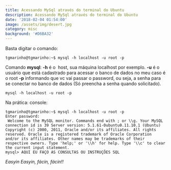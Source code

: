 ```yaml
---
title: Acessando MySql através do terminal do Ubuntu
description: Acessando MySql através do terminal do Ubuntu
date: '2018-02-04 01:54:00'
image: /assets/img/desert.jpg
category: misc
background: '#D6BA32'
---
```


Basta digitar o comando: 

```tgmarinho@tgmarinho:~$ mysql -h localhost -u root -p ``` 

Comando **mysql**: **\-h** é o  host, sua máquina localhost
por exemplo. **\-u** é o usuário que está cadastrado para acessar o banco de dados no meu caso é o root **\-p** informando que vc vai passar o password, ou seja, a senha para se conectar no banco de dados (Só preencha a senha quando solicitado).

``` mysql -h localhost -u root -p ```

Na prática: console:

```
tgmarinho@tgmarinho:~$ mysql -h localhost -u root -p 
Enter password: 
 Welcome to the MySQL monitor. Commands end with ; or \\g. Your MySQL connection id is 39 Server version: 5.1.61-0ubuntu0.11.10.1 (Ubuntu) Copyright (c) 2000, 2011, Oracle and/or its affiliates. All rights reserved. Oracle is a registered trademark of Oracle Corporation and/or its affiliates. Other names may be trademarks of their respective owners. Type 'help;' or '\\h' for help. Type '\\c' to clear the current input statement. 
mysql> AQUI EU FAÇO AS CONSULTAS OU INSTRUÇÕES SQL 

```

_Easyin Easyin, fácin, fácin!!_